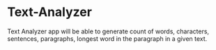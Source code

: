 # Text-Analyzer
Text Analyzer app will be able to generate count of words, characters, sentences, paragraphs, longest word in the paragraph in a given text.
